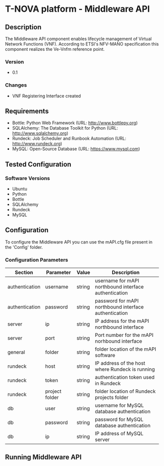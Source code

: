# T-NOVA platform - Middleware API

## Description

The Middleware API component enables lifecycle management of Virtual Network Functions (VNF). According to ETSI's NFV-MANO specification this component realizes the Ve-Vnfm reference point.

### Version

- 0.1

### Changes

- VNF Registering Interface created

## Requirements

- Bottle: Python Web Framework (URL: http://www.bottlepy.org)
- SQLAlchemy: The Database Toolkit for Python (URL: http://www.sqlalchemy.org)
- Rundeck: Job Scheduler and Runbook Automation (URL: http://www.rundeck.org)
- MySQL: Open-Source Database (URL: https://www.mysql.com)

## Tested Configuration

### Software Versions
- Ubuntu
- Python
- Bottle
- SQLAlchemy
- Rundeck
- MySQL

## Configuration

To configure the Middleware API you can use the mAPI.cfg file present in the 'Config' folder.

### Configuration Parameters
| Section        | Parameter      | Value  | Description |
| -------------- | -------------- | ------ | ----------- |
| authentication | username       | string | username for mAPI northbound interface authentication|
| authentication | password       | string | password for mAPI northbound interface authentication|
| server         | ip             | string | IP address for the mAPI northbound interface|
| server         | port           | string | Port number for the mAPI norhbound interface|
| general        | folder         | string | folder location of the mAPI software|
| rundeck        | host           | string | IP address of the host where Rundeck is running|
| rundeck        | token          | string | authentication token used in Rundeck |
| rundeck        | project folder | string | folder location of Rundeck projects folder| 
| db             | user           | string | username for MySQL database authentication|
| db             | password       | string | password for MySQL database authentication| 
| db             | ip             | string | IP address of MySQL server|

## Running Middleware API
